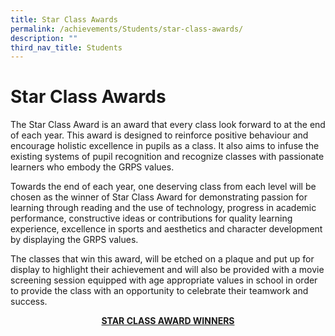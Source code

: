 ```yaml
---
title: Star Class Awards
permalink: /achievements/Students/star-class-awards/
description: ""
third_nav_title: Students
---
```

# Star Class Awards

The Star Class Award is an award that every class look forward to at the end of each year. This award is designed to reinforce positive behaviour and encourage holistic excellence in pupils as a class. It also aims to infuse the existing systems of pupil recognition and recognize classes with passionate learners who embody the GRPS values.  
  
Towards the end of each year, one deserving class from each level will be chosen as the winner of Star Class Award for demonstrating passion for learning through reading and the use of technology, progress in academic performance, constructive ideas or contributions for quality learning experience, excellence in sports and aesthetics and character development by displaying the GRPS values.  
  
The classes that win this award, will be etched on a plaque and put up for display to highlight their achievement and will also be provided with a movie screening session equipped with age appropriate values in school in order to provide the class with an opportunity to celebrate their teamwork and success.  

<p style="text-align: center;"><u><b>STAR CLASS AWARD WINNERS</b></u></p>